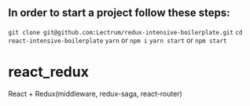 ## In order to start a project follow these steps:

`git clone git@github.com:Lectrum/redux-intensive-boilerplate.git`
`cd react-intensive-boilerplate`
`yarn` or `npm i`
`yarn start` or `npm start`

# react_redux

React + Redux(middleware, redux-saga, react-router)

